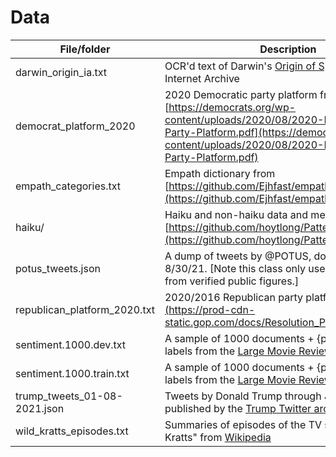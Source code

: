 # Data

|File/folder|Description|
|---|---|
|darwin\_origin\_ia.txt|OCR'd text of Darwin's [Origin of Species](https://archive.org/download/originofspecies00darwuoft/originofspecies00darwuoft_djvu.txt), from the Internet Archive|
|democrat\_platform\_2020|2020 Democratic party platform from [https://democrats.org/wp-content/uploads/2020/08/2020-Democratic-Party-Platform.pdf](https://democrats.org/wp-content/uploads/2020/08/2020-Democratic-Party-Platform.pdf)
|empath_categories.txt|Empath dictionary from [https://github.com/Ejhfast/empath-client](https://github.com/Ejhfast/empath-client)
|haiku/|Haiku and non-haiku data and metadata from [https://github.com/hoytlong/PatternRecognition](https://github.com/hoytlong/PatternRecognition)
|potus_tweets.json|A dump of tweets by @POTUS, downloaded 8/30/21. [Note this class only uses Twitter data from verified public figures.]|
|republican\_platform\_2020.txt|2020/2016 Republican party platform from [(https://prod-cdn-static.gop.com/docs/Resolution_Platform_2020.pdf)]((https://prod-cdn-static.gop.com/docs/Resolution_Platform_2020.pdf))|
|sentiment.1000.dev.txt|A sample of 1000 documents + {pos,neg} sentiment labels from the [Large Movie Review Dataset](http://ai.stanford.edu/~amaas/data/sentiment)|
|sentiment.1000.train.txt|A sample of 1000 documents + {pos,neg} sentiment labels from the [Large Movie Review Dataset](http://ai.stanford.edu/~amaas/data/sentiment)|
trump\_tweets\_01-08-2021.json|Tweets by Donald Trump through January 8, 2021 published by the [Trump Twitter archive](https://www.thetrumparchive.com/faq).|
|wild\_kratts\_episodes.txt|Summaries of episodes of the TV show "Wild Kratts" from [Wikipedia](https://en.wikipedia.org/wiki/List_of_Wild_Kratts_episodes)